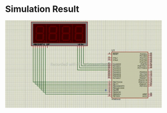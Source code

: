 # Simulation Result
![Alt Text](https://github.com/Ahmed-Mohammed-Hussanein/NTI_R7/blob/master/Examples/Seven%20Segment/Without%20Decoder/Simulation.gif)
